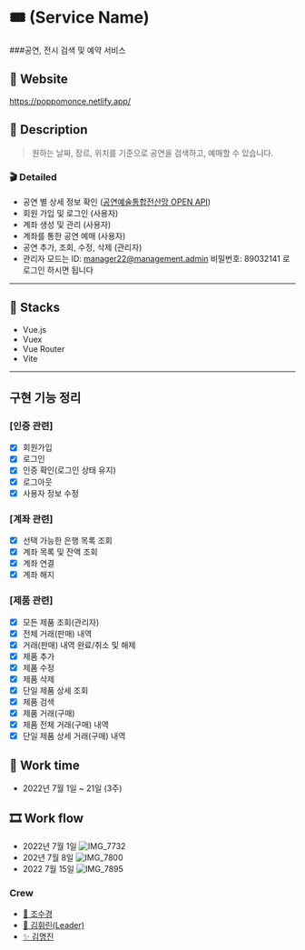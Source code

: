 # 🎟 (Service Name)

###공연, 전시 검색 및 예약 서비스

## 🎷 Website

https://poppomonce.netlify.app/

## 🎩 Description

> 원하는 날짜, 장르, 위치를 기준으로 공연을 검색하고, 예매할 수 있습니다.

### 🎬 Detailed

- 공연 별 상세 정보 확인
  ([공연예술통합전산망 OPEN API](https://www.kopis.or.kr/por/main/main.do))
- 회원 가입 및 로그인 (사용자)
- 계좌 생성 및 관리 (사용자)
- 계좌를 통한 공연 예매 (사용자)
- 공연 추가, 조회, 수정, 삭제 (관리자)
- 관리자 모드는 ID: manager22@management.admin 비밀번호: 89032141 로 로그인 하시면 됩니다

---

## 🎻 Stacks

- Vue.js
- Vuex
- Vue Router
- Vite

---

## 구현 기능 정리

### [인증 관련]

- [x] 회원가입
- [x] 로그인
- [x] 인증 확인(로그인 상태 유지)
- [x] 로그아웃
- [x] 사용자 정보 수정

### [계좌 관련]

- [x] 선택 가능한 은행 목록 조회
- [x] 계좌 목록 및 잔액 조회
- [x] 계좌 연결
- [x] 계좌 해지

### [제품 관련]

- [x] 모든 제품 조회(관리자)
- [x] 전체 거래(판매) 내역
- [x] 거래(판매) 내역 완료/취소 및 해제
- [x] 제품 추가
- [x] 제품 수정
- [x] 제품 삭제
- [x] 단일 제품 상세 조회
- [x] 제품 검색
- [x] 제품 거래(구매)
- [x] 제품 전체 거래(구매) 내역
- [x] 단일 제품 상세 거래(구매) 내역

## 🎫 Work time

- 2022년 7월 1일 ~ 21일 (3주)

## 🎞 Work flow

- 2022년 7월 1일 ![IMG_7732](https://user-images.githubusercontent.com/57033026/180244817-43622258-df37-4a1e-8dd6-023bd46afece.JPG)
- 202년 7월 8일 ![IMG_7800](https://user-images.githubusercontent.com/57033026/180244951-41ddbe81-1697-4d17-906b-d6b703d96b04.jpg)
- 2022 7월 15일 ![IMG_7895](https://user-images.githubusercontent.com/57033026/180245065-7b127559-4fab-4465-a7e5-e25cf4e90e3d.jpg)

### Crew

- [💎 조수경](https://github.com/doradora523)
- [🍑 김휘린(Leader)](https://github.com/whilini)
- [✨ 김명진](https://github.com/k-m-jin)

